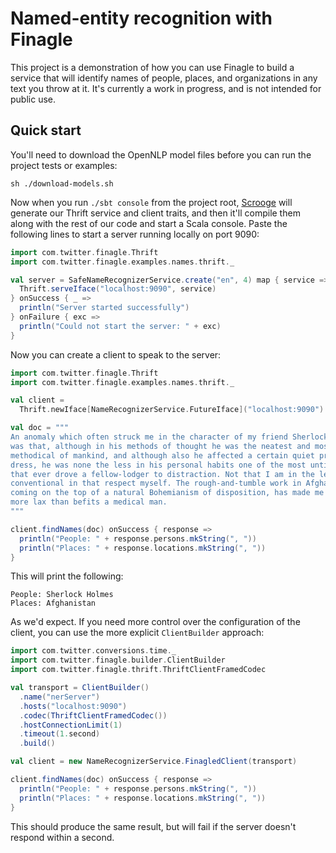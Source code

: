 Named-entity recognition with Finagle
=====================================

This project is a demonstration of how you can use Finagle to build a service
that will identify names of people, places, and organizations in any text you
throw at it. It's currently a work in progress, and is not intended for public
use.

Quick start
-----------

You'll need to download the OpenNLP model files before you can run the project
tests or examples:

```
sh ./download-models.sh
```

Now when you run `./sbt console` from the project root, [Scrooge][1] will
generate our Thrift service and client traits, and then it'll
compile them along with the rest of our code and start a Scala console. Paste
the following lines to start a server running locally on port 9090:

``` scala
import com.twitter.finagle.Thrift
import com.twitter.finagle.examples.names.thrift._

val server = SafeNameRecognizerService.create("en", 4) map { service =>
  Thrift.serveIface("localhost:9090", service)
} onSuccess { _ =>
  println("Server started successfully")
} onFailure { exc =>
  println("Could not start the server: " + exc)
}
```

Now you can create a client to speak to the server:

``` scala
import com.twitter.finagle.Thrift
import com.twitter.finagle.examples.names.thrift._

val client =
  Thrift.newIface[NameRecognizerService.FutureIface]("localhost:9090")

val doc = """
An anomaly which often struck me in the character of my friend Sherlock Holmes
was that, although in his methods of thought he was the neatest and most
methodical of mankind, and although also he affected a certain quiet primness of
dress, he was none the less in his personal habits one of the most untidy men
that ever drove a fellow-lodger to distraction. Not that I am in the least
conventional in that respect myself. The rough-and-tumble work in Afghanistan,
coming on the top of a natural Bohemianism of disposition, has made me rather
more lax than befits a medical man.
"""

client.findNames(doc) onSuccess { response =>
  println("People: " + response.persons.mkString(", "))
  println("Places: " + response.locations.mkString(", "))
}
```

This will print the following:

```
People: Sherlock Holmes
Places: Afghanistan
```

As we'd expect. If you need more control over the configuration of the client,
you can use the more explicit `ClientBuilder` approach:

``` scala
import com.twitter.conversions.time._
import com.twitter.finagle.builder.ClientBuilder
import com.twitter.finagle.thrift.ThriftClientFramedCodec

val transport = ClientBuilder()
  .name("nerServer")
  .hosts("localhost:9090")
  .codec(ThriftClientFramedCodec())
  .hostConnectionLimit(1)
  .timeout(1.second)
  .build()

val client = new NameRecognizerService.FinagledClient(transport)

client.findNames(doc) onSuccess { response =>
  println("People: " + response.persons.mkString(", "))
  println("Places: " + response.locations.mkString(", "))
}
```

This should produce the same result, but will fail if the server doesn't respond
within a second.

[1]: http://twitter.github.io/scrooge/
